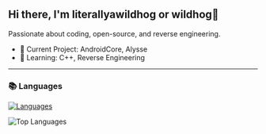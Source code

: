 ## Hi there, I'm literallyawildhog or wildhog👋

Passionate about coding, open-source, and reverse engineering.

- 🔭 Current Project: AndroidCore, Alysse
- 🌱 Learning: C++, Reverse Engineering

---

### 📚 Languages

[![Languages](https://skillicons.dev/icons?i=java,cpp,python&theme=dark)](https://skillicons.dev)

![Top Languages](https://github-readme-stats.vercel.app/api/top-langs/?username=literallyawildhog&layout=compact&theme=radical&hide=html,css)



